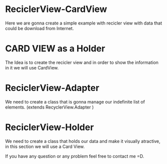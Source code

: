 # ReciclerView-CardView
Here we are gonna create a simple example with recicler view with data that could be download from Internet.

# CARD VIEW as a Holder 

The Idea is to create the recicler view and in order to show the information in it we will use CardView.

# ReciclerView-Adapter

We need to create a class that is gonna manage our indefinite list of elements. (extends RecyclerView.Adapter<Here Goes holder Class> )

#  ReciclerView-Holder

We need to create a class that holds our data and make it visually atractive, in this section we will use a Card View.


If you have any question or any problem feel free to contact me =D.


